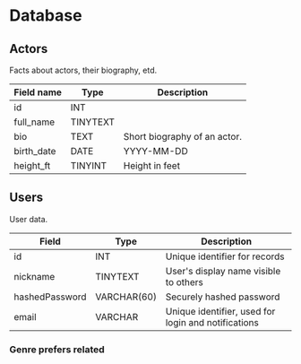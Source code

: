 # Database

## Actors 
Facts about actors, their biography, etd.

| Field name       | Type | Description                 |
|------------|-----------|------------------------------|
| id         | INT       |                              |
| full_name  | TINYTEXT  |                              |
| bio        | TEXT      | Short biography of an actor. |
| birth_date | DATE      | YYYY-MM-DD                   |
| height_ft  | TINYINT   | Height in feet               |

## Users
User data.

| Field         | Type          | Description                                          |
| ------------- | ------------- | ---------------------------------------------------- |
| id            | INT           | Unique identifier for records                        |
| nickname      | TINYTEXT      | User's display name visible to others                |
| hashedPassword  | VARCHAR(60)   | Securely hashed password                             |
| email         | VARCHAR       | Unique identifier, used for login and notifications |

### Genre prefers related 


